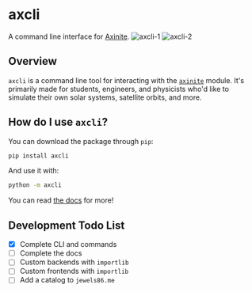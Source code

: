 # axcli
A command line interface for [Axinite](https://github.com/jewels86/axinite).
![axcli-1](https://github.com/user-attachments/assets/e1ce81c3-dc32-4cf0-848c-6e1e2578fb70)
![axcli-2](https://github.com/user-attachments/assets/85b4a587-f21a-44d7-b466-72ec1a3b5a78)

## Overview
`axcli` is a command line tool for interacting with the [`axinite`](https://github.com/jewels86/axinite) module. 
It's primarily made for students, engineers, and physicists who'd like to simulate their own solar systems, satellite orbits, and more. 
## How do I use `axcli`?
You can download the package through `pip`:
```bash
pip install axcli
```
And use it with:
```bash
python -m axcli
```

You can read [the docs](https://jewels86.gitbook.io/axinite/axcli) for more!

## Development Todo List
- [x] Complete CLI and commands
- [ ] Complete the docs
- [ ] Custom backends with `importlib`
- [ ] Custom frontends with `importlib`
- [ ] Add a catalog to `jewels86.me`